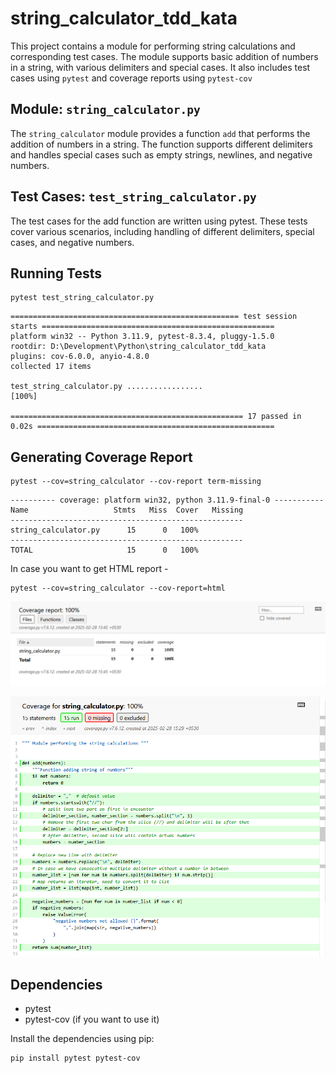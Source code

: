 # string_calculator_tdd_kata

This project contains a module for performing string calculations and corresponding test cases. The module supports basic addition of numbers in a string, with various delimiters and special cases. It also includes test cases using `pytest` and coverage reports using `pytest-cov`

## Module: `string_calculator.py`

The `string_calculator` module provides a function `add` that performs the addition of numbers in a string. The function supports different delimiters and handles special cases such as empty strings, newlines, and negative numbers.

## Test Cases: `test_string_calculator.py`

The test cases for the add function are written using pytest. These tests cover various scenarios, including handling of different delimiters, special cases, and negative numbers.

## Running Tests

```
pytest test_string_calculator.py
```

```
=================================================== test session starts ====================================================
platform win32 -- Python 3.11.9, pytest-8.3.4, pluggy-1.5.0
rootdir: D:\Development\Python\string_calculator_tdd_kata
plugins: cov-6.0.0, anyio-4.8.0
collected 17 items                                                                                                                      

test_string_calculator.py .................                                                                                      [100%] 

==================================================== 17 passed in 0.02s =====================================================
```
## Generating Coverage Report

```
pytest --cov=string_calculator --cov-report term-missing
```
```
---------- coverage: platform win32, python 3.11.9-final-0 -----------
Name                   Stmts   Miss  Cover   Missing
----------------------------------------------------
string_calculator.py      15      0   100%
----------------------------------------------------
TOTAL                     15      0   100%
```

In case you want to get HTML report -
```
pytest --cov=string_calculator --cov-report=html
```
![Coverage report Summary](screenshots/coverage_report_summary.PNG "Summary")

![Coverage report File](screenshots/coverage_report_code.PNG "File")

## Dependencies
- pytest
- pytest-cov (if you want to use it)

Install the dependencies using pip:
```
pip install pytest pytest-cov
```
